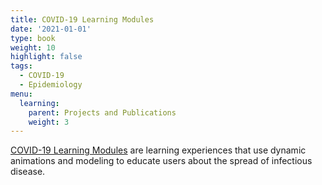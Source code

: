 ```yaml
---
title: COVID-19 Learning Modules
date: '2021-01-01'
type: book
weight: 10
highlight: false
tags:
  - COVID-19
  - Epidemiology
menu:
  learning:
    parent: Projects and Publications
    weight: 3
---
```

[COVID-19 Learning Modules](https://zeeelab.github.io/NIH-Modules/) are learning experiences that use dynamic animations and modeling to educate users about the spread of infectious disease.